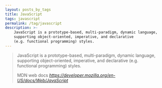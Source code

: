```yaml
---
layout: posts_by_tags
title: JavaScript
tags: javascript
permalink: /tag/javascript
description: >-
    JavaScript is a prototype-based, multi-paradigm, dynamic language,
    supporting object-oriented, imperative, and declarative
    (e.g. functional programming) styles.
---
```

<blockquote>
  <p>
    JavaScript is a prototype-based, multi-paradigm, dynamic language,
    supporting object-oriented, imperative, and declarative
    (e.g. functional programming) styles.
  </p>
  <footer>
    MDN web docs
    <cite title="JavaScript">
      <a href="https://developer.mozilla.org/en-US/docs/Web/JavaScript">
        https://developer.mozilla.org/en-US/docs/Web/JavaScript
      </a>
    </cite>
  </footer>
</blockquote>
